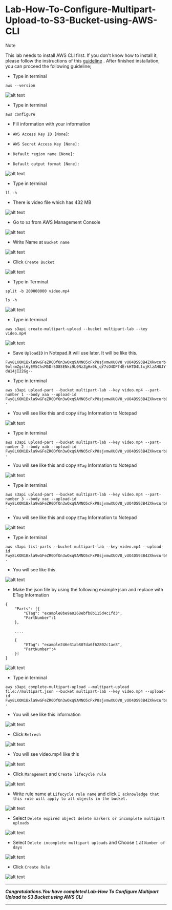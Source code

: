 # Lab-How-To-Configure-Multipart-Upload-to-S3-Bucket-using-AWS-CLI

> [!Note]
> This lab needs to install AWS CLI first. If you don't know how to install it, please follow the instructions of this [guideline](https://docs.aws.amazon.com/cli/latest/userguide/getting-started-install.html) . After finished installation, you can proceed the following guideline;

- Type in terminal
```
aws --version
``` 
![alt text](image-1.png)

- Type in terminal
```
aws configure
```

- Fill information with your information

- `AWS Access Key ID [None]`: 

- `AWS Secret Access Key [None]:`

- `Default region name [None]:`

- `Default output format [None]:`

![alt text](image.png)

- Type in terminal
```
ll -h
```
- There is video file which has 432 MB

![alt text](image-2.png)

- Go to `S3` from AWS Management Console

![alt text](image-3.png)

- Write Name at `Bucket name`

![alt text](image-4.png)

- Click `Create Bucket`

![alt text](image-5.png)

- Type in Terminal
```
split -b 200000000 video.mp4
```
```
ls -h
```

![alt text](image-6.png)

- Type in terminal

```
aws s3api create-multipart-upload --bucket multipart-lab --key video.mp4 
```
![alt text](image-7.png)

- Save `UploadID` in Notepad.It will use later. It will be like this.

`Fwy8LKON1Bxla9wGFeZR0DfOn3wOxq9AMNO5cFxP8sjvmwXUOV8_vUO4DS93B4ZXkwcurb9otrmZgsl6yEV5ChsM5DrSO8SENki9L0NzZgHx0k_qY7sO4DPf4ErkHTD4LtxjKlzAHUJYdW14jI22Gg--`

- Type in terminal

```
aws s3api upload-part --bucket multipart-lab --key video.mp4 --part-number 1 --body xaa --upload-id Fwy8LKON1Bxla9wGFeZR0DfOn3wOxq9AMNO5cFxP8sjvmwXUOV8_vUO4DS93B4ZXkwcurb9otrmZgsl6yEV5ChsM5DrSO8SENki9L0NzZgHx0k_qY7sO4DPf4ErkHTD4LtxjKlzAHUJYdW14jI22Gg--
```

- You will see like this and copy `ETag` Information to Notepad

![alt text](image-8.png)

- Type in terminal

```
aws s3api upload-part --bucket multipart-lab --key video.mp4 --part-number 2 --body xab --upload-id Fwy8LKON1Bxla9wGFeZR0DfOn3wOxq9AMNO5cFxP8sjvmwXUOV8_vUO4DS93B4ZXkwcurb9otrmZgsl6yEV5ChsM5DrSO8SENki9L0NzZgHx0k_qY7sO4DPf4ErkHTD4LtxjKlzAHUJYdW14jI22Gg--
```

- You will see like this and copy `ETag` Information to Notepad

![alt text](image-9.png)

- Type in terminal

```
aws s3api upload-part --bucket multipart-lab --key video.mp4 --part-number 3 --body xac --upload-id Fwy8LKON1Bxla9wGFeZR0DfOn3wOxq9AMNO5cFxP8sjvmwXUOV8_vUO4DS93B4ZXkwcurb9otrmZgsl6yEV5ChsM5DrSO8SENki9L0NzZgHx0k_qY7sO4DPf4ErkHTD4LtxjKlzAHUJYdW14jI22Gg-- 
```

- You will see like this and copy `ETag` Information to Notepad

![alt text](image-10.png)

- Type in terminal

```
aws s3api list-parts --bucket multipart-lab --key video.mp4 --upload-id Fwy8LKON1Bxla9wGFeZR0DfOn3wOxq9AMNO5cFxP8sjvmwXUOV8_vUO4DS93B4ZXkwcurb9otrmZgsl6yEV5ChsM5DrSO8SENki9L0NzZgHx0k_qY7sO4DPf4ErkHTD4LtxjKlzAHUJYdW14jI22Gg--
```
- You will see like this 

![alt text](image-11.png)

- Make the json file by using the following example json and replace with ETag Information

```
{
    "Parts": [{
        "ETag": "example8be9a0268ebfb8b115d4c1fd3",
        "PartNumber":1
    },

    ....

    {
        "ETag": "example246e31ab807da6f62802c1ae8",
        "PartNumber":4
    }]
}
```

![alt text](image-12.png)

- Type in terminal

```
aws s3api complete-multipart-upload --multipart-upload file://multipart.json --bucket multipart-lab --key video.mp4 --upload-id Fwy8LKON1Bxla9wGFeZR0DfOn3wOxq9AMNO5cFxP8sjvmwXUOV8_vUO4DS93B4ZXkwcurb9otrmZgsl6yEV5ChsM5DrSO8SENki9L0NzZgHx0k_qY7sO4DPf4ErkHTD4LtxjKlzAHUJYdW14jI22Gg-- 
```

- You will see like this information

![alt text](image-13.png)

- Click `Refresh`

![alt text](image-14.png)

- You will see video.mp4 like this

![alt text](image-15.png)

- Click `Management` and `Create lifecycle rule`

![alt text](image-16.png)

- Write rule name at `Lifecycle rule name` and click `I acknowledge that this rule will apply to all objects in the bucket.`

![alt text](image-17.png)

- Select `Delete expired object delete markers or incomplete multipart uploads `

![alt text](image-18.png)

- Select `Delete incomplete multipart uploads` and Choose `1` at `Number of days`

![alt text](image-19.png)

- Click `Create Rule`

![alt text](image-20.png)

---
***Congratulations.You have completed Lab-How To Configure Multipart Upload to S3 Bucket using AWS CLI***

---
